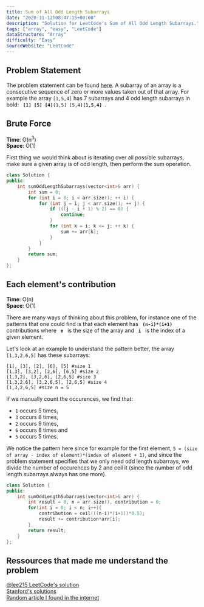 ```yaml
---
title: Sum of All Odd Length Subarrays
date: "2020-11-12T08:47:15+00:00"
description: "Solution for LeetCode's Sum of All Odd Length Subarrays."
tags: ["array", "easy", "LeetCode"]
dataStructure: "Array"
difficulty: "Easy"
sourceWebsite: "LeetCode"
---
```


## Problem Statement

The problem statement can be found [here](https://leetcode.com/problems/sum-of-all-odd-length-subarrays/).
A subarray of an array is a consecutive sequence of zero or more values taken out of that array.
For example the array `[1,5,4]` has 7 subarrays and 4 odd length subarrays in bold:
` `**`[1]`**` `**`[5]`**` `**`[4]`**`[1,5] [5,4]`**`[1,5,4]`**` `.

## Brute Force

**Time**: O(n<sup>3</sup>) <br>
**Space**: O(1)

First thing we would think about is iterating over all possible subarrays, make sure a given array is of odd length, then perform the sum operation.

```cpp
class Solution {
public:
    int sumOddLengthSubarrays(vector<int>& arr) {
        int sum = 0;
        for (int i = 0; i < arr.size(); ++ i) {
            for (int j = i; j < arr.size(); ++ j) {
                if (((j - i + 1) % 2) == 0) {
                    continue;
                }
                for (int k = i; k <= j; ++ k) {
                    sum += arr[k];
                }
            }
        }
        return sum;
    }
};
```

## Each element's contribution

**Time**: O(n) <br>
**Space**: O(1)

There are many ways of thinking about this problem, for instance one of the patterns that one could find is that each element has ` `**`(n-i)*(i+1)`**` ` contributions where ` `**`n`**` ` is the size of the array and ` `**`i`**` ` is the index of a given element.

Let's look at an example to understand the pattern better, the array `[1,3,2,6,5]` has these subarrays:

```
[1], [3], [2], [6], [5] #size 1
[1,3], [3,2], [2,6], [6,5] #size 2
[1,3,2], [3,2,6], [2,6,5] #size 3
[1,3,2,6], [3,2,6,5], [2,6,5] #size 4
[1,3,2,6,5] #size n = 5
```

If we manually count the occurences, we find that:

- `1` occurs 5 times,
- `3` occurs 8 times,
- `2` occurs 9 times,
- `6` occurs 8 times and
- `5` occurs 5 times.

We notice the pattern here since for example for the first element, `5 = (size of array - index of element)*(index of element + 1)`, and since the problem statement specifies that we only need odd length subarrays, we divide the number of occurences by 2 and ceil it (since the number of odd length subarrays always has one more).

```cpp
class Solution {
public:
    int sumOddLengthSubarrays(vector<int>& arr) {
        int result = 0, n = arr.size(), contribution = 0;
        for(int i = 0; i < n; i++){
            contribution = ceil(((n-i)*(i+1))*0.5);
            result += contribution*arr[i];
        }
        return result;
    }
};
```

## Ressources that made me understand the problem

[@lee215 LeetCode's solution](<https://leetcode.com/problems/sum-of-all-odd-length-subarrays/discuss/854184/JavaC%2B%2BPython-O(N)-Time-O(1)-Space>) <br>
[Stanford's solutions](https://web.stanford.edu/class/cs9/sample_probs/SubarraySums.pdf) <br>
[Random article I found in the internet](https://helloacm.com/algorithms-to-sum-of-all-odd-length-subarrays/)

